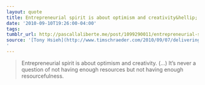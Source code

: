 ```yaml
---
layout: quote
title: Entrepreneurial spirit is about optimism and creativity&hellip;
date: '2010-09-10T19:26:00-04:00'
tags: 
tumblr_url: http://pascallaliberte.me/post/1099290011/entrepreneurial-spirit-is-about-optimism-and
source: '[Tony Hsieh](http://www.timschraeder.com/2010/09/07/delivering-happiness-q-a-with-tony-hsieh-jason-fried-and-david-heinemeier-hansson/), CEO of Zappos
'
---
```

> Entrepreneurial spirit is about optimism and creativity. (&#8230;) It’s never a question of not having enough resources but not having enough resourcefulness.
